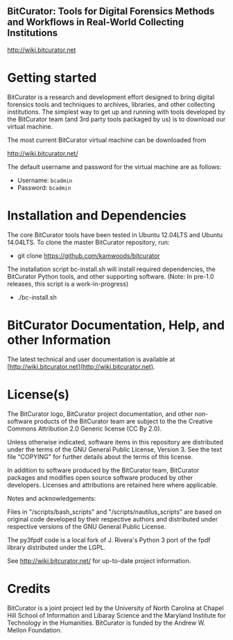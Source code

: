 BitCurator: Tools for Digital Forensics Methods and Workflows in Real-World Collecting Institutions
---------------------------------------------------------------------------------------------------
<http://wiki.bitcurator.net>

# Getting started

BitCurator is a research and development effort designed to bring digital forensics tools and techniques to archives, libraries, and other collecting institutions. The simplest way to get up and running with tools developed by the BitCurator team (and 3rd party tools packaged by us) is to download our virtual machine.

The most current BitCurator virtual machine can be downloaded from

  http://wiki.bitcurator.net/

The default username and password for the virtual machine are as follows:

* Username: `bcadmin`
* Password: `bcadmin`

# Installation and Dependencies

The core BitCurator tools have been tested in Ubuntu 12.04LTS and Ubuntu 14.04LTS. To clone the master BitCurator repository, run:

* git clone https://github.com/kamwoods/bitcurator

The installation script bc-install.sh will install required dependencies, the BitCurator Python tools, and other supporting software. (Note: In pre-1.0 releases, this script is a work-in-progress)

* ./bc-install.sh

# BitCurator Documentation, Help, and other Information

The latest technical and user documentation is available at
[http://wiki.bitcurator.net](http://wiki.bitcurator.net).

# License(s)

The BitCurator logo, BitCurator project documentation, and other non-software products of the BitCurator team are subject to the the Creative Commons Attribution 2.0 Generic license (CC By 2.0).

Unless otherwise indicated, software items in this repository are distributed under the terms of the GNU General Public License, Version 3. See the text file "COPYING" for further details about the terms of this license.

In addition to software produced by the BitCurator team, BitCurator packages and modifies open source software produced by other developers. Licenses and attributions are retained here where applicable.

Notes and acknowledgements:

Files in "/scripts/bash_scripts" and "/scripts/nautilus_scripts" are based on original code developed by their respective authors and distributed under respective versions of the GNU General Public License.

The py3fpdf code is a local fork of J. Rivera's Python 3 port of the fpdf library distributed under the LGPL.

See http://wiki.bitcurator.net/ for up-to-date project information.


# Credits

BitCurator is a joint project led by the University of North Carolina at Chapel Hill School of Information and Libaray Science and the Maryland Institute for Technology in the Humanities. BitCurator is funded by the Andrew W. Mellon Foundation.

